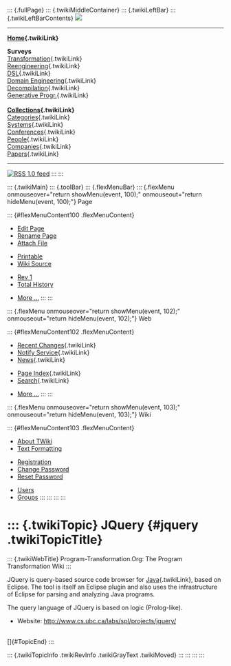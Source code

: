 ::: {.fullPage}
::: {.twikiMiddleContainer}
::: {.twikiLeftBar}
::: {.twikiLeftBarContents}
![](../pub/transformation.gif)

------------------------------------------------------------------------

**[Home](WebHome){.twikiLink}**

**Surveys**\
[Transformation](ProgramTransformation){.twikiLink}\
[Reengineering](ReengineeringWiki){.twikiLink}\
[DSL](DomainSpecificLanguages){.twikiLink}\
[Domain Engineering](DomainEngineering){.twikiLink}\
[Decompilation](DeCompilation){.twikiLink}\
[Generative Progr.](GenerativeProgrammingWiki){.twikiLink}\
\
**[Collections](CategoryCollection){.twikiLink}**\
[Categories](CategoryCategory){.twikiLink}\
[Systems](TransformationSystems){.twikiLink}\
[Conferences](TransformationConferences){.twikiLink}\
[People](TransformationPeople){.twikiLink}\
[Companies](TransformationCompanies){.twikiLink}\
[Papers](CategoryPaper){.twikiLink}

------------------------------------------------------------------------

[![](../pub/rss.gif "RSS 1.0 feed")](WebRss@skin=rss)
:::
:::

::: {.twikiMain}
::: {.toolBar}
::: {.flexMenuBar}
::: {.flexMenu onmouseover="return showMenu(event, 100);" onmouseout="return hideMenu(event, 100);"}
Page

::: {#flexMenuContent100 .flexMenuContent}
-   [Edit
    Page](http://www.program-transformation.org/edit/Transform/JQuery?t=1536826500)
-   [Rename
    Page](http://www.program-transformation.org/rename/Transform/JQuery)
-   [Attach
    File](http://www.program-transformation.org/attach/Transform/JQuery)

<!-- -->

-   [Printable](http://www.program-transformation.org/view/Transform/JQuery?skin=print.pattern)
-   [Wiki
    Source](http://www.program-transformation.org/view/Transform/JQuery?skin=text&raw=on&contenttype=text/plain)

<!-- -->

-   [Rev
    1](http://www.program-transformation.org/view/Transform/JQuery?rev=1.1)
-   [Total
    History](http://www.program-transformation.org/rdiff/Transform/JQuery)

<!-- -->

-   [More
    \...](http://www.program-transformation.org/oops/Transform/JQuery?template=oopsmore&param1=1.1&param2=1.1)
:::
:::

::: {.flexMenu onmouseover="return showMenu(event, 102);" onmouseout="return hideMenu(event, 102);"}
Web

::: {#flexMenuContent102 .flexMenuContent}
-   [Recent Changes](WebChanges){.twikiLink}
-   [Notify Service](WebNotify){.twikiLink}
-   [News](WebNews){.twikiLink}

<!-- -->

-   [Page Index](WebIndex){.twikiLink}
-   [Search](WebSearch){.twikiLink}

<!-- -->

-   [More
    \...](http://www.program-transformation.org/oops/Transform/JQuery?template=oopsmore&param1=1.1&param2=1.1)
:::
:::

::: {.flexMenu onmouseover="return showMenu(event, 103);" onmouseout="return hideMenu(event, 103);"}
Wiki

::: {#flexMenuContent103 .flexMenuContent}
-   [About
    TWiki](http://www.program-transformation.org/view/TWiki/WebHome)
-   [Text
    Formatting](http://www.program-transformation.org/view/TWiki/TextFormattingRules)

<!-- -->

-   [Registration](http://www.program-transformation.org/view/TWiki/TWikiRegistration)
-   [Change
    Password](http://www.program-transformation.org/view/TWiki/ChangePassword)
-   [Reset
    Password](http://www.program-transformation.org/view/TWiki/ResetPassword)

<!-- -->

-   [Users](http://www.program-transformation.org/view/Main/TWikiUsers)
-   [Groups](http://www.program-transformation.org/view/Main/TWikiGroups)
:::
:::
:::
:::

::: {.twikiTopic}
JQuery {#jquery .twikiTopicTitle}
======

::: {.twikiWebTitle}
Program-Transformation.Org: The Program Transformation Wiki
:::

JQuery is query-based source code browser for
[Java](JavaLanguage){.twikiLink}, based on Eclipse. The tool is itself
an Eclipse plugin and also uses the infrastructure of Eclipse for
parsing and analyzing Java programs.

The query language of JQuery is based on logic (Prolog-like).

-   Website: <http://www.cs.ubc.ca/labs/spl/projects/jquery/>

\
[]{#TopicEnd}
:::

::: {.twikiTopicInfo .twikiRevInfo .twikiGrayText .twikiMoved}
:::
:::
:::
:::
